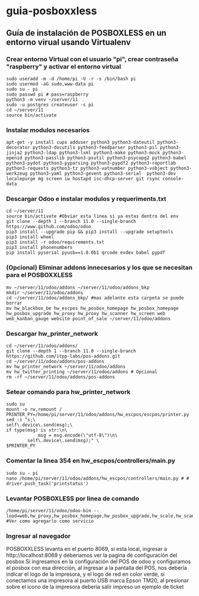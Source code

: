 # guia-posboxxless

## Guía de instalación de POSBOXLESS en un entorno virual usando Virtualenv

### Crear entorno Virtual con el usuario "pi", crear contraseña "raspberry" y activar el entorno virtual

	sudo useradd -m -d /home/pi -U -r -s /bin/bash pi
	sudo usermod -aG sudo,www-data pi
	sudo su - pi
	sudo passwd pi # pass=raspberry
	python3 -m venv ~/server/11
	sudo -u postgres createuser -s pi
	cd ~/server/11
	source bin/activate

### Instalar modulos necesarios

	apt-get -y install cups adduser python3 python3-dateutil python3-decorator python3-docutils python3-feedparser python3-pil python3-jinja2 python3-ldap python3-lxml python3-mako python3-mock python3-openid python3-passlib python3-psutil python3-psycopg2 python3-babel python3-pydot python3-pyparsing python3-pypdf2 python3-reportlab python3-requests python3-tz python3-vatnumber python3-vobject python3-werkzeug python3-yaml python3-gevent python3-serial  python3-dev localepurge mg screen iw hostapd isc-dhcp-server git rsync console-data

### Descargar Odoo e instalar modulos y requeriments.txt

	cd ~/server/11
	source bin/activate #Obviar esta linea si ya estas dentro del env
	git clone --depth 1 --branch 11.0 --single-branch https://www.github.com/odoo/odoo
	pip3 install --upgrade pip && pip3 install --upgrade setuptools
	pip3 install wheel 
	pip3 install -r odoo/requirements.txt
	pip3 install phonenumbers
	pip install pyserial pyusb==1.0.0b1 qrcode evdev babel pypdf

### (Opcional) Eliminar addons innecesarios y los que se necesitan para el POSBOXXLESS
	mv ~/server/11/odoo/addons ~/server/11/odoo/addons_bkp
	mkdir ~/server/11/odoo/addons
	cd ~/server/11/odoo/addons_bkp/ #mas adelante esta carpeta se puede borrar
	mv hw_blackbox_be hw_escpos hw_posbox_homepage hw_posbox_homepage hw_posbox_upgrade hw_proxy hw_proxy hw_scanner hw_screen web web_kanban_gauge website point_of_sale ~/server/11/odoo/addons

### Descargar hw_printer_network
	cd ~/server/11/odoo/addons/
	git clone --depth 1 --branch 11.0 --single-branch https://github.com/itpp-labs/pos-addons.git
	cd ~/server/11/odoo/addons/pos-addons
	mv hw_printer_network ~/server/11/odoo/addons
	mv hw_twitter_printing ~/server/11/odoo/addons # Opcional
	rm -rf ~/server/11/odoo/addons/pos-addons

### Setear comando para hw_printer_network
	sudo su
	mount -o rw,remount /
	PRINTER_PY=/home/pi/server/11/odoo/addons/hw_escpos/escpos/printer.py
	sed -i "s;\
	self\.device\.send(msg);\
	if type(msg) is str:\n\
    	        msg = msg.encode(\"utf-8\")\n\
        	self\.device\.send(msg);" \
	$PRINTER_PY
### Comentar la linea 354 en hw_escpos/controllers/main.py
	sudo su - pi
	nano /home/pi/server/11/odoo/addons/hw_escpos/controllers/main.py # # driver.push_task('printstatus')

### Levantar POSBOXLESS por linea de comando
	/home/pi/server/11/odoo/odoo-bin --load=web,hw_proxy,hw_posbox_homepage,hw_posbox_upgrade,hw_scale,hw_scanner,hw_escpos,hw_printer_network #Ver como agregarlo como servicio

### Ingresar al navegador
POSBOXXLESS levanta en el puerto 8069, si esta local, ingresar a http://localhost:8069 y deberiamos ver la pagina de configuración del posbox
Si ingresamos en la configuración del POS de odoo y configuramos el posbox con esa dirección, al ingresar a la pantalla del POS, nos debería indicar el logo de la impresora, y el logo de red en color verde, si conectamos una impresora al puerto USB marca Epson TM20, al presionar sobre el icono de la impresora deberia salir impreso un ejemplo de ticket


